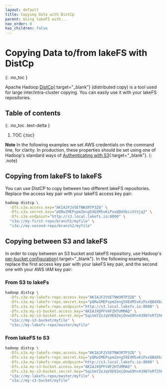 ```yaml
---
layout: default
title: Copying Data with DistCp
parent: Using lakeFS with...
nav_order: 0
has_children: false
---
```


# Copying Data to/from lakeFS with DistCp
{: .no_toc }

Apache Hadoop [DistCp](https://hadoop.apache.org/docs/current/hadoop-distcp/DistCp.html){:target="_blank"} (distributed copy) is a tool used for large inter/intra-cluster copying. You can easily use it with your lakeFS repositories.
## Table of contents
{: .no_toc .text-delta }

1. TOC
{:toc}

**Note** 
In the following examples we set AWS credentials on the command line, for clarity. In production, these properties should be set using one of Hadoop's standard ways of [Authenticating with S3](https://hadoop.apache.org/docs/current/hadoop-aws/tools/hadoop-aws/index.html#Authenticating_with_S3){:target="_blank"}. 
{: .note}


## Copying from lakeFS to lakeFS

You can use DistCP to copy between two different lakeFS repositories. Replace the access key pair with your lakeFS access key pair:

```bash
hadoop distcp \
  -Dfs.s3a.access.key="AKIAJF2VSETNW3RTP3ZQ" \
  -Dfs.s3a.secret.key="pQRw1MEPspmZeng5XEXMSvKiPxxQBdXbziXtVjq2" \
  -Dfs.s3a.endpoint="http://s3.local.lakefs.io:8000" \
  "s3a://my-first-repo/branch1/myfile" \
  "s3a://my-second-repo/branch2/myfile"
```


## Copying between S3 and lakeFS
In order to copy between an S3 bucket and lakeFS repository, use Hadoop's [per-bucket configuration](https://hadoop.apache.org/docs/current/hadoop-aws/tools/hadoop-aws/index.html#Configuring_different_S3_buckets_with_Per-Bucket_Configuration){:target="_blank"}.
In the following examples, replace the first access key pair with your lakeFS key pair, and the second one with your AWS IAM key pair:

### From S3 to lakeFs
```bash
hadoop distcp \
  -Dfs.s3a.my-lakefs-repo.access.key="AKIAJF2VSETNW3RTP3ZQ" \
  -Dfs.s3a.my-lakefs-repo.secret.key="pQRw1MEPspmZeng5XEXMSvKiPxxQBdXbziXtVjq2" \
  -Dfs.s3a.my-lakefs-repo.endpoint="http://s3.local.lakefs.io:8000" \
  -Dfs.s3a.my-s3-bucket.access.key="AKIAJXQPFV4FZH7UMMAQ" \
  -Dfs.s3a.my-s3-bucket.secret.key="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" \
  "s3a://my-s3-bucket/myfile" \
  "s3a://my-lakefs-repo/master/myfile"
```

### From lakeFS to S3
```bash
hadoop distcp \
  -Dfs.s3a.my-lakefs-repo.access.key="AKIAJF2VSETNW3RTP3ZQ" \
  -Dfs.s3a.my-lakefs-repo.secret.key="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" \
  -Dfs.s3a.my-lakefs-repo.endpoint="http://s3.local.lakefs.io:8000" \
  -Dfs.s3a.my-s3-bucket.access.key="AKIAJXQPFV4FZH7UMMAQ" \
  -Dfs.s3a.my-s3-bucket.secret.key="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" \
  "s3a://my-lakefs-repo/master/myfile" \
  "s3a://my-s3-bucket/myfile"
```
